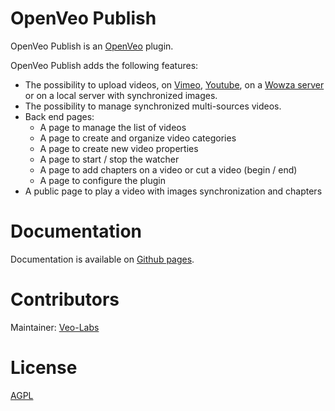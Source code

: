 # OpenVeo Publish

OpenVeo Publish is an [OpenVeo](https://github.com/veo-labs/openveo-core) plugin.

OpenVeo Publish adds the following features:

- The possibility to upload videos, on [Vimeo](https://vimeo.com), [Youtube](https://www.youtube.com), on a [Wowza server](https://www.wowza.com/) or on a local server with synchronized images.
- The possibility to manage synchronized multi-sources videos.
- Back end pages:
    - A page to manage the list of videos
    - A page to create and organize video categories
    - A page to create new video properties
    - A page to start / stop the watcher
    - A page to add chapters on a video or cut a video (begin / end)
    - A page to configure the plugin
- A public page to play a video with images synchronization and chapters

# Documentation

Documentation is available on [Github pages](http://veo-labs.github.io/openveo-publish/6.0.0/index.html).

# Contributors

Maintainer: [Veo-Labs](http://www.veo-labs.com/)

# License

[AGPL](http://www.gnu.org/licenses/agpl-3.0.en.html)
